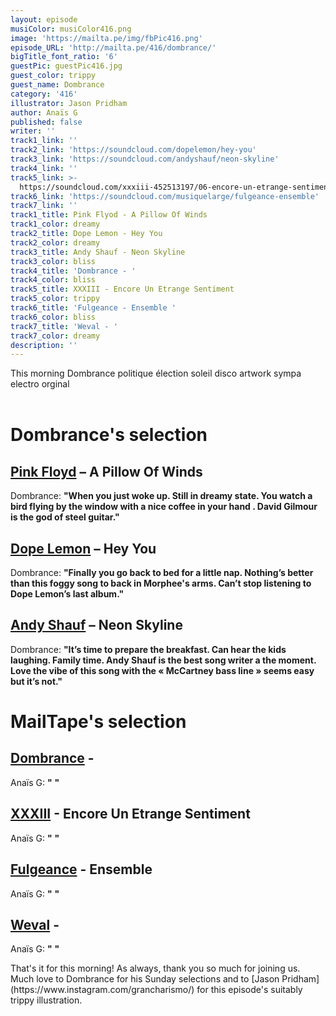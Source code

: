 ```yaml
---
layout: episode
musiColor: musiColor416.png
image: 'https://mailta.pe/img/fbPic416.png'
episode_URL: 'http://mailta.pe/416/dombrance/'
bigTitle_font_ratio: '6'
guestPic: guestPic416.jpg
guest_color: trippy
guest_name: Dombrance
category: '416'
illustrator: Jason Pridham
author: Anaïs G
published: false
writer: ''
track1_link: ''
track2_link: 'https://soundcloud.com/dopelemon/hey-you'
track3_link: 'https://soundcloud.com/andyshauf/neon-skyline'
track4_link: ''
track5_link: >-
  https://soundcloud.com/xxxiii-452513197/06-encore-un-etrange-sentiment?in=xxxiii-452513197/sets/lodeur-de-lorage
track6_link: 'https://soundcloud.com/musiquelarge/fulgeance-ensemble'
track7_link: ''
track1_title: Pink Flyod - A Pillow Of Winds
track1_color: dreamy
track2_title: Dope Lemon - Hey You
track2_color: dreamy
track3_title: Andy Shauf - Neon Skyline
track3_color: bliss
track4_title: 'Dombrance - '
track4_color: bliss
track5_title: XXXIII - Encore Un Etrange Sentiment
track5_color: trippy
track6_title: 'Fulgeance - Ensemble '
track6_color: bliss
track7_title: 'Weval - '
track7_color: dreamy
description: ''
---
```

</p>This morning  Dombrance politique élection soleil disco artwork sympa electro orginal 
<br><br>

</p>


# Dombrance's selection

## [Pink Floyd](https://www.pinkfloyd.com/home.php) – A Pillow Of Winds
Dombrance: **"**When you just woke up. Still in dreamy state. You watch a bird flying by the window with a nice coffee in your hand . David Gilmour is the god of steel guitar.**"**

## [Dope Lemon](https://www.dopelemon.com/) – Hey You
Dombrance: **"**Finally you go back to bed for a little nap. Nothing’s better than this foggy song to back in Morphee's arms. Can’t stop listening to Dope Lemon’s last album.**"**

## [Andy Shauf](https://andyshauf.com/)  –   Neon Skyline
Dombrance: **"**It’s time to prepare the breakfast. Can hear the kids laughing. Family time.
Andy Shauf is the best song writer a the moment. Love the vibe of this song with the « McCartney bass line »  seems easy but it’s not.**"**


# MailTape's selection

## [Dombrance](https://www.facebook.com/Dombrance) - 
Anaïs G: **"** **"**

## [XXXIII](https://musiquelarge.bandcamp.com/album/lodeur-de-lorage) - Encore Un Etrange Sentiment
Anaïs G: **"** **"**

## [Fulgeance](https://soundcloud.com/fulgeance) - Ensemble 
Anaïs G: **"** **"**

## [Weval](https://weval.net/#/) - 
Anaïs G: **"** **"**


<p id="outroduction">That's it for this morning! As always, thank you so much for joining us. Much love to Dombrance  for his Sunday selections and to [Jason Pridham](https://www.instagram.com/grancharismo/) for this episode's suitably trippy illustration.</p>
